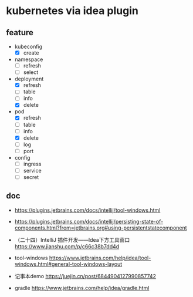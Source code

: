 # kubernetes via idea plugin

## feature

- kubeconfig
    - [x] create
- namespace
    - [ ] refresh
    - [ ] select
- deployment
    - [x] refresh
    - [ ] table
    - [ ] info
    - [x] delete
- pod
    - [x] refresh
    - [ ] table
    - [ ] info
    - [x] delete
    - [ ] log
    - [ ] port
- config
    - [ ] ingress
    - [ ] service
    - [ ] secret

## doc

- https://plugins.jetbrains.com/docs/intellij/tool-windows.html
- https://plugins.jetbrains.com/docs/intellij/persisting-state-of-components.html?from=jetbrains.org#using-persistentstatecomponent

- （二十四）IntelliJ 插件开发——Idea下方工具窗口 https://www.jianshu.com/p/c66c38b7dd4d
- tool-windows https://www.jetbrains.com/help/idea/tool-windows.html#general-tool-windows-layout
- 记事本demo https://juejin.cn/post/6844904127990857742
- gradle https://www.jetbrains.com/help/idea/gradle.html
